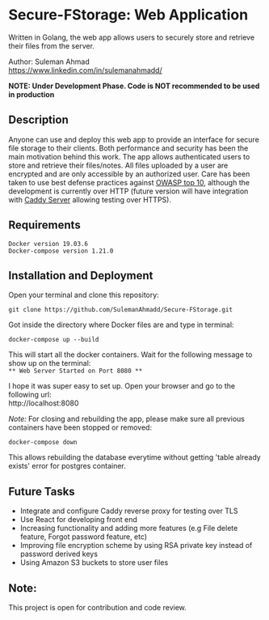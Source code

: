 # Secure-FStorage: Web Application
Written in Golang, the web app allows users to securely store and retrieve their files from the server.

Author: Suleman Ahmad  
https://www.linkedin.com/in/sulemanahmadd/

**NOTE: Under Development Phase. Code is NOT recommended to be used in production**

## Description
Anyone can use and deploy this web app to provide an interface for secure file storage to their clients. Both performance
and security has been the main motivation behind this work. The app allows authenticated users to store and retrieve their
files/notes. All files uploaded by a user are encrypted and are only accessible by an authorized user. Care has been taken to use
best defense practices against [OWASP top 10](https://owasp.org/www-project-top-ten/), although the development is currently over 
HTTP (future version will have integration with [Caddy Server](https://caddyserver.com/) allowing testing over HTTPS).

## Requirements
```
Docker version 19.03.6
Docker-compose version 1.21.0
```

## Installation and Deployment
Open your terminal and clone this repository:
```
git clone https://github.com/SulemanAhmadd/Secure-FStorage.git
```
Got inside the directory where Docker files are and type in terminal:
```
docker-compose up --build
```

This will start all the docker containers. Wait for the following message to show up on the terminal:\
`** Web Server Started on Port 8080 **`

I hope it was super easy to set up. Open your browser and go to the following url:\
http://localhost:8080


*Note:* For closing and rebuilding the app, please make sure all previous containers have been stopped or removed:
```
docker-compose down
```
This allows rebuilding the database everytime without getting 'table already exists' error for postgres container.

## Future Tasks
- Integrate and configure Caddy reverse proxy for testing over TLS
- Use React for developing front end
- Increasing functionality and adding more features (e.g File delete feature, Forgot password feature, etc)
- Improving file encryption scheme by using RSA private key instead of password derived keys
- Using Amazon S3 buckets to store user files

## Note:
This project is open for contribution and code review.
